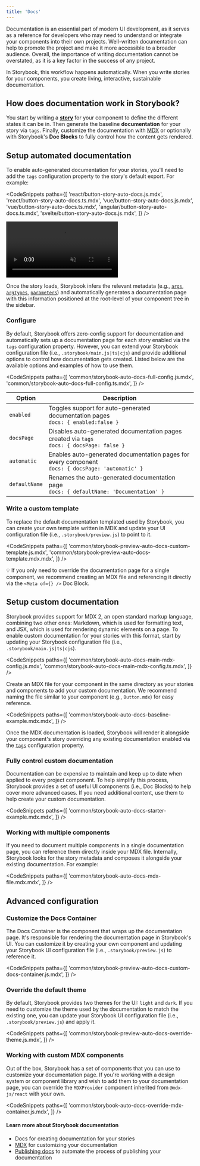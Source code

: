 ```yaml
---
title: 'Docs'
---
```


Documentation is an essential part of modern UI development, as it serves as a reference for developers who may need to understand or integrate your components into their own projects. Well-written documentation can help to promote the project and make it more accessible to a broader audience. Overall, the importance of writing documentation cannot be overstated, as it is a key factor in the success of any project.

In Storybook, this workflow happens automatically. When you write stories for your components, you create living, interactive, sustainable documentation.

## How does documentation work in Storybook?

You start by writing a [**story**](../writing-stories/introduction) for your component to define the different states it can be in. Then generate the baseline **documentation** for your story via `tags`. Finally, customize the documentation with [MDX](./mdx.md) or optionally with Storybook's **Doc Blocks** to fully control how the content gets rendered.

## Setup automated documentation

To enable auto-generated documentation for your stories, you'll need to add the `tags` configuration property to the story's default export. For example:

<!-- prettier-ignore-start -->

<CodeSnippets
  paths={[
    'react/button-story-auto-docs.js.mdx',
    'react/button-story-auto-docs.ts.mdx',
    'vue/button-story-auto-docs.js.mdx',
    'vue/button-story-auto-docs.ts.mdx',
    'angular/button-story-auto-docs.ts.mdx',
    'svelte/button-story-auto-docs.js.mdx',
  ]}
/>

<!-- prettier-ignore-end -->

<video autoPlay muted playsInline loop>
  <source
    src="storybook-button-auto-docs-optimized.mp4"
    type="video/mp4"
  />
</video>

Once the story loads, Storybook infers the relevant metadata (e.g., [`args`](../writing-stories/args.md), [`argTypes`](../api/argtypes.md), [`parameters`](../writing-stories/parameters.md)) and automatically generates a documentation page with this information positioned at the root-level of your component tree in the sidebar.

### Configure

By default, Storybook offers zero-config support for documentation and automatically sets up a documentation page for each story enabled via the `tags` configuration property. However, you can extend your Storybook configuration file (i.e., `.storybook/main.js|ts|cjs`) and provide additional options to control how documentation gets created. Listed below are the available options and examples of how to use them.

<!-- prettier-ignore-start -->

<CodeSnippets
  paths={[
    'common/storybook-auto-docs-full-config.js.mdx',
    'common/storybook-auto-docs-full-config.ts.mdx',
  ]}
/>

<!-- prettier-ignore-end -->

| Option        | Description                                                                                            |
| ------------- | ------------------------------------------------------------------------------------------------------ |
| `enabled`     | Toggles support for auto-generated documentation pages <br/> `docs: { enabled:false }`                 |
| `docsPage`    | Disables auto-generated documentation pages created via `tags` <br/> `docs: { docsPage: false }`       |
| `automatic`   | Enables auto-generated documentation pages for every component <br/> `docs: { docsPage: 'automatic' }` |
| `defaultName` | Renames the auto-generated documentation page<br/> `docs: { defaultName: 'Documentation' }`            |

### Write a custom template

To replace the default documentation templated used by Storybook, you can create your own template written in MDX and update your UI configuration file (i.e., `.storybook/preview.js`) to point to it.

<!-- prettier-ignore-start -->

<CodeSnippets
  paths={[
    'common/storybook-preview-auto-docs-custom-template.js.mdx',
    'common/storybook-preview-auto-docs-template.mdx.mdx',
  ]}
/>

<!-- prettier-ignore-end -->

<div class="aside">

💡 If you only need to override the documentation page for a single component, we recommend creating an MDX file and referencing it directly via the `<Meta of={} />` Doc Block.

</div>

## Setup custom documentation

Storybook provides support for MDX 2, an open standard markup language, combining two other ones: Markdown, which is used for formatting text, and JSX, which is used for rendering dynamic elements on a page. To enable custom documentation for your stories with this format, start by updating your Storybook configuration file (i.e., `.storybook/main.js|ts|cjs`).

<!-- prettier-ignore-start -->

<CodeSnippets
  paths={[
    'common/storybook-auto-docs-main-mdx-config.js.mdx',
    'common/storybook-auto-docs-main-mdx-config.ts.mdx',
  ]}
/>

<!-- prettier-ignore-end -->

Create an MDX file for your component in the same directory as your stories and components to add your custom documentation. We recommend naming the file similar to your component (e.g., `Button.mdx`) for easy reference.

<!-- prettier-ignore-start -->

<CodeSnippets
  paths={[
    'common/storybook-auto-docs-baseline-example.mdx.mdx',
  ]}
/>

<!-- prettier-ignore-end -->

Once the MDX documentation is loaded, Storybook will render it alongside your component's story overriding any existing documentation enabled via the [`tags`](#setup-automated-docs) configuration property.

### Fully control custom documentation

Documentation can be expensive to maintain and keep up to date when applied to every project component. To help simplify this process, Storybook provides a set of useful UI components (i.e., Doc Blocks) to help cover more advanced cases. If you need additional content, use them to help create your custom documentation.

<!-- prettier-ignore-start -->

<CodeSnippets
  paths={[
    'common/storybook-auto-docs-starter-example.mdx.mdx',
  ]}
/>

<!-- prettier-ignore-end -->

### Working with multiple components

If you need to document multiple components in a single documentation page, you can reference them directly inside your MDX file. Internally, Storybook looks for the story metadata and composes it alongside your existing documentation. For example:

<!-- prettier-ignore-start -->

<CodeSnippets
  paths={[
    'common/storybook-auto-docs-mdx-file.mdx.mdx',
  ]}
/>

<!-- prettier-ignore-end -->

## Advanced configuration

### Customize the Docs Container

The Docs Container is the component that wraps up the documentation page. It's responsible for rendering the documentation page in Storybook's UI. You can customize it by creating your own component and updating your Storybook UI configuration file (i.e., `.storybook/preview.js`) to reference it.

<!-- prettier-ignore-start -->

<CodeSnippets
  paths={[
    'common/storybook-preview-auto-docs-custom-docs-container.js.mdx',
  ]}
/>

<!-- prettier-ignore-end -->

### Override the default theme

By default, Storybook provides two themes for the UI: `light` and `dark`. If you need to customize the theme used by the documentation to match the existing one, you can update your Storybook UI configuration file (i.e., `.storybook/preview.js`) and apply it.

<!-- prettier-ignore-start -->

<CodeSnippets
  paths={[
    'common/storybook-preview-auto-docs-override-theme.js.mdx',
  ]}
/>

<!-- prettier-ignore-end -->

### Working with custom MDX components

Out of the box, Storybook has a set of components that you can use to customize your documentation page. If you're working with a design system or component library and wish to add them to your documentation page, you can override the `MDXProvider` component inherited from `@mdx-js/react` with your own.

<!-- prettier-ignore-start -->

<CodeSnippets
  paths={[
    'common/storybook-auto-docs-override-mdx-container.js.mdx',
  ]}
/>

<!-- prettier-ignore-end -->

#### Learn more about Storybook documentation

- Docs for creating documentation for your stories
- [MDX](./mdx.md) for customizing your documentation
- [Publishing docs](./build-documentation.md) to automate the process of publishing your documentation
